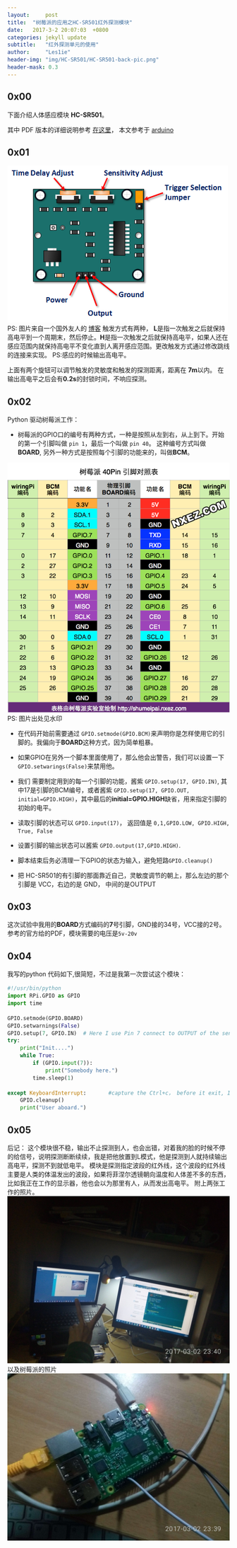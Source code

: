 ```yaml
---
layout:		post
title:	"树莓派的应用之HC-SR501红外探测模块"
date:	2017-3-2 20:07:03  +0800
categories: jekyll update
subtitle:	"红外探测单元的使用"
author:		"Les1ie"
header-img: "img/HC-SR501/HC-SR501-back-pic.png"
header-mask: 0.3
---
```

## 0x00 
下面介绍人体感应模块 **HC-SR501**。

其中 PDF 版本的详细说明参考 [在这里](https://www.mpja.com/download/31227sc.pdf)， 本文参考于 [arduino](http://www.arduino.cn/thread-2851-1-1.html)

## 0x01
![](/img/HC-SR501/HC-SR501-Motion-Detector-Pin-Outs.png)
PS: 图片来自一个国外友人的 [博客](http://henrysbench.capnfatz.com/henrys-bench/arduino-sensors-and-input/arduino-hc-sr501-motion-sensor-tutorial/)
触发方式有两种， **L**是指一次触发之后就保持高电平到一个周期末，然后停止。**H**是指一次触发之后就保持高电平，如果人还在感应范围内就保持高电平不变化直到人离开感应范围。更改触发方式通过修改跳线的连接来实现。
PS:感应的时候输出高电平。

上面有两个旋钮可以调节触发的灵敏度和触发的探测距离，距离在 **7m**以内。
在输出高电平之后会有**0.2s**的封锁时间，不响应探测。

## 0x02
Python 驱动树莓派工作：
* 树莓派的GPIO口的编号有两种方式，一种是按照从左到右，从上到下。开始的第一个引脚叫做 `pin 1`，最后一个叫做 `pin 40`。 这种编号方式叫做 **BOARD**, 另外一种方式是按照每个引脚的功能来的，叫做**BCM**。

![引脚图](/img/HC-SR501/rpi-pins-40-0.png)
PS: 图片出处见水印
* 在代码开始前需要通过 `GPIO.setmode(GPIO.BCM)`来声明你是怎样使用它的引脚的。我偏向于**BOARD**这种方式，因为简单粗暴。
* 如果GPIO在另外一个脚本里面使用了，那么他会出警告，我们可以设置一下`GPIO.setwarings(False)`来禁用他。
* 我们 需要制定用到的每一个引脚的功能，酱紫 `GPIO.setup(17, GPIO.IN)`, 其中17是引脚的BCM编号，或者酱紫 `GPIO.setup(17, GPIO.OUT, initial=GPIO.HIGH)`，其中最后的**initial=GPIO.HIGH**缺省，用来指定引脚的初始的电平。
* 读取引脚的状态可以 `GPIO.input(17)`， 返回值是 `0,1,GPIO.LOW, GPIO.HIGH, True, False`
* 设置引脚的输出状态可以酱紫 `GPIO.output(17,GPIO.HIGH)`.
* 脚本结束后务必清理一下GPIO的状态为输入，避免短路`GPIO.cleanup()`

* 把 HC-SR501的有引脚的那面靠近自己，灵敏度调节的朝上，那么左边的那个引脚是 VCC，右边的是 GND， 中间的是OUTPUT


## 0x03
这次试验中我用的**BOARD**方式编码的**7**号引脚，GND接的34号，VCC接的2号。参考的官方给的PDF，模块需要的电压是`5v-20v`
## 0x04
我写的python 代码如下,很简短，不过是我第一次尝试这个模块：
```python
#!/usr/bin/python
import RPi.GPIO as GPIO
import time

GPIO.setmode(GPIO.BOARD)
GPIO.setwarnings(False)
GPIO.setup(7, GPIO.IN)  # Here I use Pin 7 connect to OUTPUT of the sensor.
try:
	print("Init....")
    while True:
        if (GPIO.input(7)):
            print("Somebody here.")
        time.sleep(1)

except KeyboardInterrupt:       #capture the Ctrl+c， before it exit, I clean the GPIO
    GPIO.cleanup()
    print("User aboard.")

```

## 0x05
后记：
这个模块很不稳，输出不止探测到人，也会出错，对着我的脸的时候不停的给信号，说明探测断断续续，我是把他放置到L模式，他是探测到人就持续输出高电平，探测不到就低电平。
模块是探测指定波段的红外线，这个波段的红外线主要是人类的体温发出的波段，如果将菲涅尔透镜朝向温度和人体差不多的东西，比如我正在工作的显示器，他也会以为那里有人，从而发出高电平。
附上两张工作的照片。
![](/img/HC-SR501/HC-SR501-screen.jpg)
以及树莓派的照片
![](/img/HC-SR501/raspbarry-with-HC-SR501.jpg)

